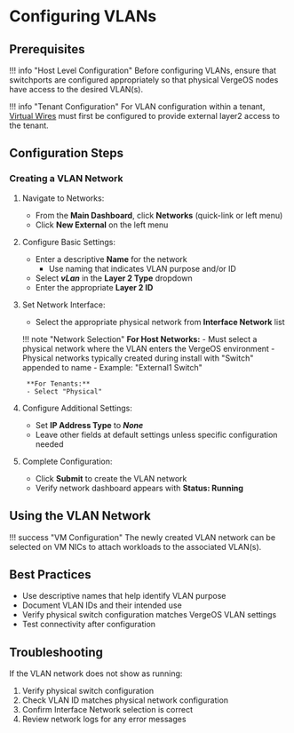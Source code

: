 # Configuring VLANs

## Prerequisites

!!! info "Host Level Configuration"
    Before configuring VLANs, ensure that switchports are configured appropriately so that physical VergeOS nodes have access to the desired VLAN(s).

!!! info "Tenant Configuration"
    For VLAN configuration within a tenant, [Virtual Wires](/knowledge-base/posts/virtual-wires) must first be configured to provide external layer2 access to the tenant.

## Configuration Steps

### Creating a VLAN Network

1. Navigate to Networks:
   - From the **Main Dashboard**, click **Networks** (quick-link or left menu)
   - Click **New External** on the left menu

2. Configure Basic Settings:
   - Enter a descriptive **Name** for the network
     - Use naming that indicates VLAN purpose and/or ID
   - Select ***vLan*** in the **Layer 2 Type** dropdown
   - Enter the appropriate **Layer 2 ID**

3. Set Network Interface:
   - Select the appropriate physical network from **Interface Network** list

    !!! note "Network Selection"
        **For Host Networks:**
        - Must select a physical network where the VLAN enters the VergeOS environment
        - Physical networks typically created during install with "Switch" appended to name
        - Example: "External1 Switch"

        **For Tenants:**
        - Select "Physical"

4. Configure Additional Settings:
   - Set **IP Address Type** to ***None***
   - Leave other fields at default settings unless specific configuration needed

5. Complete Configuration:
   - Click **Submit** to create the VLAN network
   - Verify network dashboard appears with **Status: Running**

## Using the VLAN Network

!!! success "VM Configuration"
    The newly created VLAN network can be selected on VM NICs to attach workloads to the associated VLAN(s).

## Best Practices

- Use descriptive names that help identify VLAN purpose
- Document VLAN IDs and their intended use
- Verify physical switch configuration matches VergeOS VLAN settings
- Test connectivity after configuration

## Troubleshooting

If the VLAN network does not show as running:
1. Verify physical switch configuration
2. Check VLAN ID matches physical network configuration
3. Confirm Interface Network selection is correct
4. Review network logs for any error messages